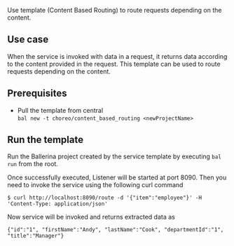 Use template (Content Based Routing) to route requests depending on the content.

## Use case
When the service is invoked with data in a request, it returns data according to the content provided in the request. This template can be used to route requests depending on the content.

## Prerequisites
* Pull the template from central  
`bal new -t choreo/content_based_routing <newProjectName>`

## Run the template
Run the Ballerina project created by the service template by executing `bal run` from the root.

Once successfully executed, Listener will be started at port 8090. Then you need to invoke the service using the following curl command
```
$ curl http://localhost:8090/route -d '{"item":"employee"}' -H 'Content-Type: application/json'
```
Now service will be invoked and returns extracted data as  
```
{"id":"1", "firstName":"Andy", "lastName":"Cook", "departmentId":"1", "title":"Manager"}
```
